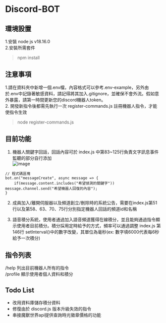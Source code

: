 # Discord-BOT
## 環境設置
1.安裝 node js v18.16.0  
2.安裝所需套件  
> npm install

## 注意事項
1.請在資料夾中新增一個.env檔，內容格式可以參考.env-example，另外由於.env中記錄著敏感資料，請記得將其加入.gitignore，並確保不會外流。假如意外暴露，請第一時間更新您的discord機器人token。  
2. 開發新指令後都需先執行一次 register-commands.js 註冊機器人指令，才能使指令生效
> node register-commands.js

## 目前功能
1. 機器人關鍵字回話，回話內容可於 index.js 中第83~125行負責文字訊息事件監聽的部分自行添加  
![image](https://github.com/peter6098790/Discord-BOT/assets/45934743/8f06ab49-7d65-4922-a192-fbe09ad3bb60)  

``` =javascript
// 程式碼區塊
bot.on("messageCreate", async message => {
    if(message.content.includes("希望偵測的關鍵字")) message.channel.send("希望機器人回復的內容");
}
```
2. 成員加入/離開伺服器以及頻道創立/刪除時的系統公告，需要在index.js第51行以及第58、63、70、75行分別指定機器人回話的頻道id和名稱

3. 語音積分系統，使用者通過加入語音頻道獲得在線積分，並且能夠通過指令顯示使用者目前積分。積分採用定時給予的方式，頻率可以通過調整 index.js 第146行 setInterval()中的數字改變，其單位為毫秒(ex: 數字填6000代表每6秒給予一次積分)

## 指令列表
/help 列出目前機器人所有的指令  
/profile 顯示使用者個人資料和積分

## Todo List
- 改用資料庫儲存積分資料
- 修復由於 discord.js 版本升級失效的指令
- 串接魔獸世界api提供查詢時光徽章價格的功能 
